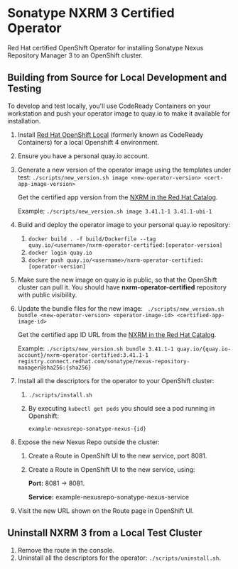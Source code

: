# Sonatype NXRM 3 Certified Operator

Red Hat certified OpenShift Operator for installing
Sonatype Nexus Repository Manager 3 to an OpenShift cluster.

## Building from Source for Local Development and Testing

To develop and test locally, you'll use CodeReady Containers on your workstation
and push your operator image to quay.io to make it available for installation.

1. Install [Red Hat OpenShift Local](https://developers.redhat.com/products/codeready-containers/overview) (formerly known as CodeReady Containers)
   for a local Openshift 4 environment.
2. Ensure you have a personal quay.io account.
3. Generate a new version of the operator image using the templates under test:
   `./scripts/new_version.sh image <new-operator-version> <cert-app-image-version>`

   Get the certified app version from the
   [NXRM in the Red Hat Catalog](https://catalog.redhat.com/software/containers/sonatype/nexus-repository-manager/594c281c1fbe9847af657690?container-tabs=gti).

   Example: `./scripts/new_version.sh image 3.41.1-1 3.41.1-ubi-1`

4. Build and deploy the operator image to your personal quay.io repository:
   1. `docker build . -f build/Dockerfile --tag quay.io/<username>/nxrm-operator-certified:[operator-version]`
   2. `docker login quay.io`
   3. `docker push quay.io/<username>/nxrm-operator-certified:[operator-version]`
5. Make sure the new image on quay.io is public, so that the OpenShift
   cluster can pull it. You should have **nxrm-operator-certified** repository with public visibility.
6. Update the bundle files for the new image:
   ` ./scripts/new_version.sh bundle <new-operator-version> <operator-image-id> <certified-app-image-id>`
   
   Get the certified app ID URL from the 
   [NXRM in the Red Hat Catalog](https://catalog.redhat.com/software/containers/sonatype/nexus-repository-manager/594c281c1fbe9847af657690?container-tabs=gti).

   Example: `./scripts/new_version.sh bundle 3.41.1-1 quay.io/{quay.io-account}/nxrm-operator-certified:3.41.1-1 registry.connect.redhat.com/sonatype/nexus-repository-manager@sha256:{sha256}` 
7. Install all the descriptors for the operator to your OpenShift cluster:
   1. `./scripts/install.sh`
   2. By executing `kubectl get pods` you should see a pod running in Openshift:

		`example-nexusrepo-sonatype-nexus-{id}`
8. Expose the new Nexus Repo outside the cluster: 
   1. Create a Route in OpenShift UI to the new service, port 8081.
   2. Create a Route in OpenShift UI to the new service, using:
      
      **Port:** 8081 -> 8081.

      **Service:** example-nexusrepo-sonatype-nexus-service
9. Visit the new URL shown on the Route page in OpenShift UI.

## Uninstall NXRM 3 from a Local Test Cluster

1. Remove the route in the console.
3. Uninstall all the descriptors for the operator: `./scripts/uninstall.sh`.
